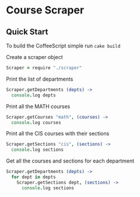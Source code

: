Course Scraper
================

## Quick Start

To build the CoffeeScript simple run `cake build`

Create a scraper object
``` coffeescript
Scraper = require "./scraper"
```

Print the list of departments
``` coffeescript
Scraper.getDepartments (depts) ->
  console.log depts
```

Print all the MATH courses
``` coffeescript
Scraper.getCourses "math", (courses) ->
  console.log courses
```

Print all the CIS courses with their sections
``` coffeescript
Scraper.getSections "cis", (sections) ->
  console.log sections
```

Get all the courses and sections for each department
``` coffeescript
Scraper.getDepartments (depts) ->
  for dept in depts
    Scraper.getSections dept, (sections) ->
      console.log sections
```
